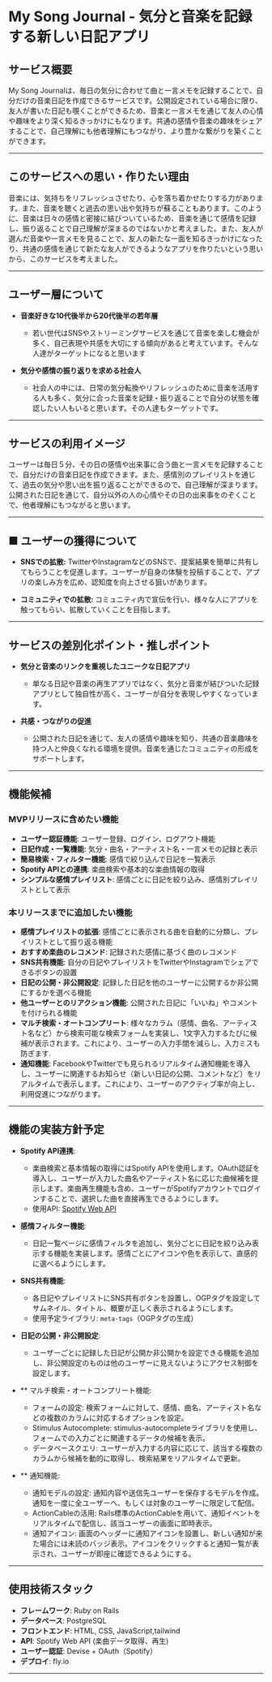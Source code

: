 # My Song Journal - 気分と音楽を記録する新しい日記アプリ

## サービス概要

My Song Journalは、毎日の気分に合わせて曲と一言メモを記録することで、自分だけの音楽日記を作成できるサービスです。公開設定されている場合に限り、友人が書いた日記も覗くことができるため、音楽と一言メモを通じて友人の心情や趣味をより深く知るきっかけにもなります。共通の感情や音楽の趣味をシェアすることで、自己理解にも他者理解にもつながり、より豊かな繋がりを築くことができます。

---

## このサービスへの思い・作りたい理由

音楽には、気持ちをリフレッシュさせたり、心を落ち着かせたりする力があります。また、音楽を聴くと過去の思い出や気持ちが蘇ることもあります。このように、音楽は日々の感情と密接に結びついているため、音楽を通じて感情を記録し、振り返ることで自己理解が深まるのではないかと考えました。また、友人が選んだ音楽や一言メモを見ることで、友人の新たな一面を知るきっかけになったり、共通の感情を通じて新たな友人ができるようなアプリを作りたいという思いから、このサービスを考えました。

---

## ユーザー層について

- **音楽好きな10代後半から20代後半の若年層**
  - 若い世代はSNSやストリーミングサービスを通じて音楽を楽しむ機会が多く、自己表現や共感を大切にする傾向があると考えています。そんな人達がターゲットになると思います
  
- **気分や感情の振り返りを求める社会人**
  - 社会人の中には、日常の気分転換やリフレッシュのために音楽を活用する人も多く、気分に合った音楽を記録・振り返ることで自分の状態を確認したい人もいると思います。その人達もターゲットです。

---

## サービスの利用イメージ

ユーザーは毎日５分、その日の感情や出来事に合う曲と一言メモを記録することで、自分だけの音楽日記を作成できます。また、感情別のプレイリストを通じて、過去の気分や思い出を振り返ることができるので、自己理解が深まります。公開された日記を通じて、自分以外の人の心情やその日の出来事をのぞくことで、他者理解にもつながると思います。

---

## ■ ユーザーの獲得について
- **SNSでの拡散:** TwitterやInstagramなどのSNSで、提案結果を簡単に共有してもらうことを促進します。ユーザーが自身の体験を投稿することで、アプリの楽しみ方を広め、認知度を向上させる狙いがあります。

- **コミュニティでの拡散:** コミュニティ内で宣伝を行い、様々な人にアプリを触ってもらい、拡散していくことを目指します。

---

## サービスの差別化ポイント・推しポイント

- **気分と音楽のリンクを重視したユニークな日記アプリ**
  - 単なる日記や音楽の再生アプリではなく、気分と音楽が結びついた記録アプリとして独自性が高く、ユーザーが自分を表現しやすくなっています。

- **共感・つながりの促進**
  - 公開された日記を通じて、友人の感情や趣味を知り、共通の音楽趣味を持つ人と仲良くなれる環境を提供。音楽を通じたコミュニティの形成をサポートします。

---

## 機能候補

### MVPリリースに含めたい機能
- **ユーザー認証機能**: ユーザー登録、ログイン、ログアウト機能
- **日記作成・一覧機能**: 気分・曲名・アーティスト名・一言メモの記録と表示
- **簡易検索・フィルター機能**: 感情で絞り込んで日記を一覧表示
- **Spotify APIとの連携**: 楽曲検索や基本的な楽曲情報の取得
- **シンプルな感情プレイリスト**: 感情ごとに日記を絞り込み、感情別プレイリストとして表示

### 本リリースまでに追加したい機能
- **感情プレイリストの拡張**: 感情ごとに表示される曲を自動的に分類し、プレイリストとして振り返る機能
- **おすすめ楽曲のレコメンド**: 記録された感情に基づく曲のレコメンド
- **SNS共有機能**: 自分の日記やプレイリストをTwitterやInstagramでシェアできるボタンの設置
- **日記の公開・非公開設定**: 記録した日記を他のユーザーに公開するか非公開にするかを選べる機能
- **他ユーザーとのリアクション機能**: 公開された日記に「いいね」やコメントを付けられる機能
- **マルチ検索・オートコンプリート**: 様々なカラム（感情、曲名、アーティスト名など）から検索可能な検索フォームを実装し、1文字入力するたびに候補が表示されます。これにより、ユーザーの入力手間を減らし、入力ミスも防ぎます.
- **通知機能**: FacebookやTwitterでも見られるリアルタイム通知機能を導入し、ユーザーに関連するお知らせ（新しい日記の公開、コメントなど）をリアルタイムで表示します。これにより、ユーザーのアクティブ率が向上し、利用促進につながります。

---

## 機能の実装方針予定

- **Spotify API連携**:
   - 楽曲検索と基本情報の取得にはSpotify APIを使用します。OAuth認証を導入し、ユーザーが入力した曲名やアーティスト名に応じた曲候補を提示します。楽曲再生機能も含め、ユーザーがSpotifyアカウントでログインすることで、選択した曲を直接再生できるようにします。
   - 使用API: [Spotify Web API](https://developer.spotify.com/documentation/web-api/)

- **感情フィルター機能**:
   - 日記一覧ページに感情フィルタを追加し、気分ごとに日記を絞り込み表示する機能を実装します。感情ごとにアイコンや色を表示して、直感的に選べるようにします。

- **SNS共有機能**:
   - 各日記やプレイリストにSNS共有ボタンを設置し、OGPタグを設定してサムネイル、タイトル、概要が正しく表示されるようにします。
   - 使用予定ライブラリ: `meta-tags`（OGPタグの生成）

- **日記の公開・非公開設定**:
   - ユーザーごとに記録した日記が公開か非公開かを設定できる機能を追加し、非公開設定のものは他のユーザーに見えないようにアクセス制御を設定します。
     
- ** マルチ検索・オートコンプリート機能:
  - フォームの設定: 検索フォームに対して、感情、曲名、アーティスト名などの複数のカラムに対応するオプションを設定。
  - Stimulus Autocomplete: stimulus-autocompleteライブラリを使用し、フォームでの入力ごとに関連するデータの候補を表示。
  - データベースクエリ: ユーザーが入力する内容に応じて、該当する複数のカラムから候補を動的に取得し、検索結果をリアルタイムで更新。
  
- ** 通知機能:
  -  通知モデルの設定: 通知内容や送信先ユーザーを保存するモデルを作成。通知を一度に全ユーザーへ、もしくは対象のユーザーに限定して配信。
  -  ActionCableの活用: Rails標準のActionCableを用いて、通知イベントをリアルタイムで配信し、該当ユーザーの画面に即時表示。
  -  通知アイコン: 画面のヘッダーに通知アイコンを設置し、新しい通知が来た場合には未読のバッジ表示。アイコンをクリックすると通知一覧が表示され、ユーザーが即座に確認できるようにする。

---

## 使用技術スタック

- **フレームワーク**: Ruby on Rails
- **データベース**: PostgreSQL
- **フロントエンド**: HTML, CSS, JavaScript,tailwind
- **API**: Spotify Web API (楽曲データ取得、再生)
- **ユーザー認証**: Devise + OAuth（Spotify）
- **デプロイ**: fly.io
  

---
